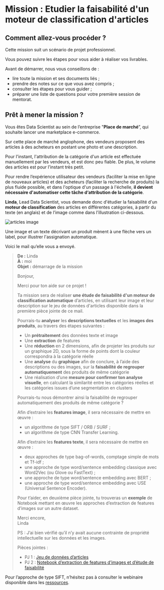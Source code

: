 # Mission : Etudier la faisabilité d'un moteur de classification d'articles
## Comment allez-vous procéder ?
Cette mission suit un scénario de projet professionnel.

Vous pouvez suivre les étapes pour vous aider à réaliser vos livrables.

Avant de démarrer, nous vous conseillons de :
- lire toute la mission et ses documents liés ;
- prendre des notes sur ce que vous avez compris ;
- consulter les étapes pour vous guider ; 
- préparer une liste de questions pour votre première session de mentorat.

## Prêt à mener la mission ?
Vous êtes Data Scientist au sein de l’entreprise "__Place de marché__”, qui souhaite lancer une marketplace e-commerce.

Sur cette place de marché anglophone, des vendeurs proposent des articles à des acheteurs en postant une photo et une description.

Pour l'instant, l'attribution de la catégorie d'un article est effectuée manuellement par les vendeurs, et est donc peu fiable. De plus, le volume des articles est pour l’instant très petit.

Pour rendre l’expérience utilisateur des vendeurs (faciliter la mise en ligne de nouveaux articles) et des acheteurs (faciliter la recherche de produits) la plus fluide possible, et dans l'optique d'un passage à l'échelle,  __il devient nécessaire d'automatiser cette tâche d‘attribution de la catégorie__.

__Linda__, Lead Data Scientist, vous demande donc d'étudier la faisabilité d'un __moteur de classification__ des articles en différentes catégories, à partir du texte (en anglais) et de l’image comme dans l’illustration ci-dessous.

![articles image](https://user.oc-static.com/upload/2023/03/30/1680170799854_Data%20Scientist-P6-01%20%281%29.png)

Une image et un texte décrivant un produit mènent à une flèche vers un label, pour illustrer l'assignation automatique.

Voici le mail qu’elle vous a envoyé.

>__De :__ Linda  
>__À :__ moi  
>__Objet :__ démarrage de la mission
>
>Bonjour, 
>
>Merci pour ton aide sur ce projet !
>
>Ta mission sera de réaliser __une étude de faisabilité d'un moteur de classification automatique__ d’articles, en utilisant leur image et leur description sur le jeu de données d'articles disponible dans la première pièce jointe de ce mail.
>
>Pourrais-tu __analyser__ les __descriptions textuelles__ et les __images des produits__, au travers des étapes suivantes : 
>- Un __prétraitement__ des données texte et image 
>- Une __extraction__ de features 
>- Une __réduction__ en 2 dimensions, afin de projeter les produits sur un graphique 2D, sous la forme de points dont la couleur correspondra à la catégorie réelle 
>- Une __analyse__ du __graphique__ afin de conclure, à l’aide des descriptions ou des images, sur la __faisabilité de regrouper automatiquement__ des produits de même catégorie 
>- Une réalisation d’une __mesure pour confirmer ton analyse visuelle__, en calculant la similarité entre les catégories réelles et les catégories issues d’une segmentation en clusters
>
>Pourrais-tu nous démontrer ainsi la faisabilité de regrouper automatiquement des produits de même catégorie ?
>
>Afin d’extraire les __features image__, il sera nécessaire de mettre en œuvre :
>- un algorithme de type SIFT / ORB / SURF ;
>- un algorithme de type CNN Transfer Learning.
>
>Afin d’extraire les __features texte__, il sera nécessaire de mettre en œuvre : 
>- deux approches de type bag-of-words, comptage simple de mots et Tf-idf ;
>- une approche de type word/sentence embedding classique avec Word2Vec (ou Glove ou FastText) ;
>- une approche de type word/sentence embedding avec BERT ;
>- une approche de type word/sentence embedding avec USE (Universal Sentence Encoder).
>
>Pour t’aider, en deuxième pièce jointe, tu trouveras un __exemple__ de Notebook mettant en œuvre les approches d’extraction de features d’images sur un autre dataset.
>
>Merci encore,  
>Linda
>
>PS : J’ai bien vérifié qu’il n’y avait aucune contrainte de propriété intellectuelle sur les données et les images.
>
>Pièces jointes : 
>- PJ 1 : [Jeu de données d’articles](https://s3-eu-west-1.amazonaws.com/static.oc-static.com/prod/courses/files/Parcours_data_scientist/Projet+-+Textimage+DAS+V2/Dataset+projet+pre%CC%81traitement+textes+images.zip)
>- PJ 2 : [Notebook d’extraction de features d’images et d’étude de faisabilité](https://s3.eu-west-1.amazonaws.com/course.oc-static.com/projects/Data_Scientist_P6/Weather_Images_CNN_Transfer_Learning_Stage_1_feasibility_V1.0.ipynb)

Pour l’approche de type SIFT, n’hésitez pas à consulter le webinaire disponible dans les [ressources](https://openclassrooms.com/projects/1503/resources).

